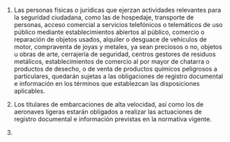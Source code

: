 1. Las personas físicas o jurídicas que ejerzan actividades relevantes para la seguridad ciudadana, como las de hospedaje, transporte de personas, acceso comercial a servicios telefónicos o telemáticos de uso público mediante establecimientos abiertos al público, comercio o reparación de objetos usados, alquiler o desguace de vehículos de motor, compraventa de joyas y metales, ya sean preciosos o no, objetos u obras de arte, cerrajería de seguridad, centros gestores de residuos metálicos, establecimientos de comercio al por mayor de chatarra o productos de desecho, o de venta de productos químicos peligrosos a particulares, quedarán sujetas a las obligaciones de registro documental e información en los términos que establezcan las disposiciones aplicables.

2. Los titulares de embarcaciones de alta velocidad, así como los de aeronaves ligeras estarán obligados a realizar las actuaciones de registro documental e información previstas en la normativa vigente.
3. 